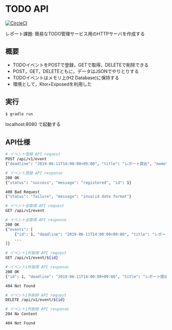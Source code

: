 # TODO API

[![CircleCI](https://circleci.com/gh/deka0106/todo-api.svg?style=svg)](https://circleci.com/gh/deka0106/todo-api)

レポート課題: 簡易なTODO管理サービス用のHTTPサーバを作成する

## 概要

* TODOイベントをPOSTで登録，GETで取得，DELETEで削除できる
* POST，GET，DELETEともに，データはJSONでやりとりする
* TODOイベントはメモリ上(H2 Database)に保持する
* 環境として，Ktor+Exposedを利用した

## 実行

```bash
$ gradle run
```

localhost:8080 で起動する

## API仕様

```bash
# イベント登録 API request
POST /api/v1/event
{"deadline": "2019-06-11T14:00:00+09:00", "title": "レポート提出", "memo": ""}

# イベント登録 API response
200 OK
{"status": "success", "message": "registered", "id": 1}

400 Bad Request
{"status": "failure", "message": "invalid date format"}
```

```bash
# イベント全取得 API request
GET /api/v1/event

# イベント全取得 API response
200 OK
{"events": [
    {"id": 1, "deadline": "2019-06-11T14:00:00+09:00", "title": "レポート提出", "memo": ""},
    ...
]}
```

```bash
# イベント1件取得 API request
GET /api/v1/event/${id}

# イベント1件取得 API response
200 OK
{"id": 1, "deadline": "2019-06-11T14:00:00+09:00", "title": "レポート提出", "memo": ""}

404 Not Found
```

```bash
# イベント1件削除 API request
DELETE /api/v1/event/${id}

# イベント1件削除 API response
204 No Content

404 Not Found
```